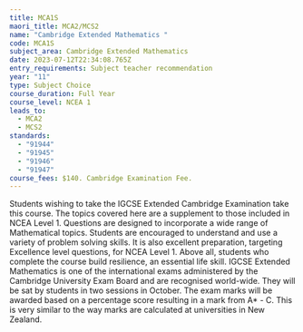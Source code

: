```yaml
---
title: MCA1S
maori_title: MCA2/MCS2
name: "Cambridge Extended Mathematics "
code: MCA1S
subject_area: Cambridge Extended Mathematics
date: 2023-07-12T22:34:08.765Z
entry_requirements: Subject teacher recommendation
year: "11"
type: Subject Choice
course_duration: Full Year
course_level: NCEA 1
leads_to:
  - MCA2
  - MCS2
standards:
  - "91944"
  - "91945"
  - "91946"
  - "91947"
course_fees: $140. Cambridge Examination Fee.
---
```

Students wishing to take the IGCSE Extended Cambridge Examination take this course. The topics covered here are a supplement to those included in NCEA Level 1. Questions are designed to incorporate a wide range of Mathematical topics. Students are encouraged to understand and use a variety of problem solving skills. It is also excellent preparation, targeting Excellence level questions, for NCEA Level 1. Above all, students who complete the course build resilience, an essential life skill. IGCSE Extended Mathematics is one of the international exams administered by the Cambridge University Exam Board and are recognised world-wide. They will be sat by students in two sessions in October. The exam marks will be awarded based on a percentage score resulting in a mark from A* - C. This is very similar to the way marks are calculated at universities in New Zealand.
